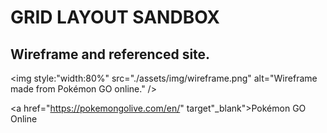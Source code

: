 # GRID LAYOUT SANDBOX

## Wireframe and referenced site.

<img style:"width:80%" src="./assets/img/wireframe.png" alt="Wireframe made from
Pokémon GO online." />

<a href="https://pokemongolive.com/en/" target"_blank">Pokémon GO Online</a>
